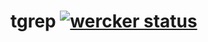 tgrep [![wercker status](https://app.wercker.com/status/5179a3c60c6d9988fcb04fad81aa1d4c/s/master "wercker status")](https://app.wercker.com/project/byKey/5179a3c60c6d9988fcb04fad81aa1d4c)
============================================================================================================================================================================================

